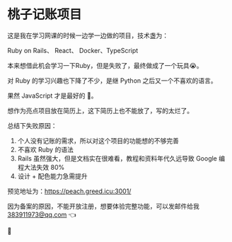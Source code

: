 # 桃子记账项目

这是我在学习网课的时候一边学一边做的项目，技术盏为：

Ruby on Rails、 React、 Docker、TypeScript

本来想借此机会学习一下Ruby，但是失败了，最终做成了一个玩具😭。

对 Ruby 的学习兴趣也下降了不少，是继 Python 之后又一个不喜欢的语言。

果然 JavaScript 才是最好的 🎉。

想作为亮点项目放在简历上，这下简历上也不能放了，写的太烂了。

总结下失败原因：

1. 个人没有记账的需求，所以对这个项目的功能想的不够完善
2. 不喜欢 Ruby 的语法
3. Rails 虽然强大，但是文档实在很难看，教程和资料年代久远导致 Google 编程大法失效 80%
4. 设计 + 配色能力急需提升

预览地址为：https://peach.greed.icu:3001/

因为备案的原因，不能开放注册，想要体验完整功能，可以发邮件给我 383911973@qq.com 👈

👋
